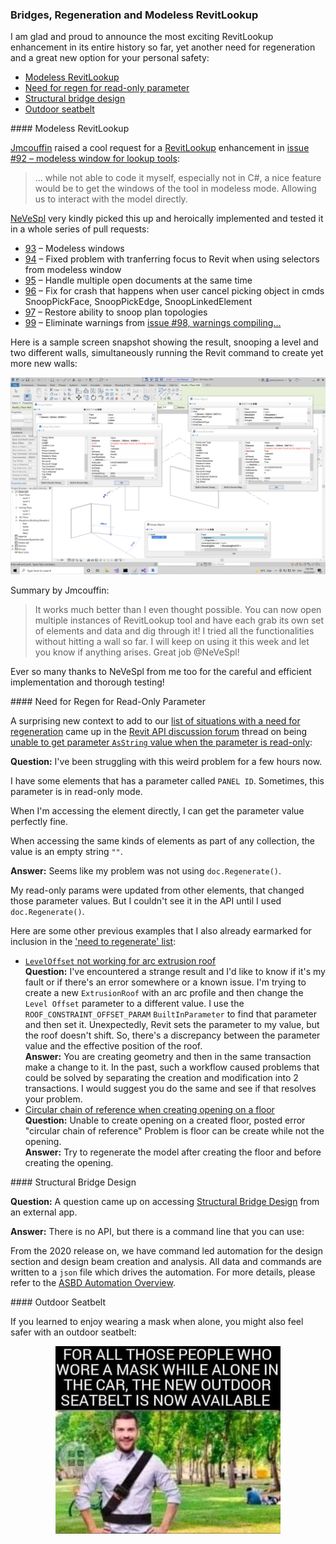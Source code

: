 <head>
<meta http-equiv="Content-Type" content="text/html; charset=utf-8">
<link rel="stylesheet" type="text/css" href="bc.css">
<script src="https://cdn.rawgit.com/google/code-prettify/master/loader/run_prettify.js" type="text/javascript"></script>
</head>

<!---

- Revit 2022.1 SDK posting
  https://www.autodesk.com/developer-network/platform-technologies/revit

- Revit 2022.1 API unintended breaking change
Revit 2022.1 unfortunately introduced a breaking change.
https://autodesk.slack.com/archives/C0SR6NAP8/p1635432979033800
Revit team is working on Knowledge Base article.
RevitApi 2022 update change WallCrossSection to WallCrossSectionDefinition
https://forums.autodesk.com/t5/revit-api-forum/revitapi-2022-update-change-wallcrosssection-to/td-p/10720345
The good news is the same enum value like @jeremy.tammik comment, I did not test but this code should work in both versions 2022.0 and 2022.1
// BuiltInParameterGroup.PG_WALL_CROSS_SECTION_DEFINITION; // -5000228,
// BuiltInParameterGroup.PG_WALL_CROSS_SECTION; // -5000228,
var PG_WALL_CROSS_SECTION = (BuiltInParameterGroup)(-5000228);



twitter:

add #thebuildingcoder

Modeless RevitLookup, the most exciting enhancement in its entire history, and yet another need for regeneration accessing a read-only parameter with the #RevitAPI #DynamoBim @AutodeskForge @AutodeskRevit #bim #ForgeDevCon https://autode.sk/modelesslookup

The most exciting RevitLookup enhancement in its entire history, yet another need for regeneration and a great new option for your personal safety
&ndash; Modeless RevitLookup
&ndash; Need for regen for read-only parameter
&ndash; Structural bridge design
&ndash; Outdoor seatbelt...

linkedin:

Modeless RevitLookup, the most exciting enhancement in its entire history, and yet another need for regeneration accessing a read-only parameter with the #RevitAPI

https://autode.sk/modelesslookup

- Modeless RevitLookup
- Need for regen for read-only parameter
- Structural bridge design
- Outdoor seatbelt...

#bim #DynamoBim #ForgeDevCon #Revit #API #IFC #SDK #AI #VisualStudio #Autodesk #AEC #adsk

the [Revit API discussion forum](http://forums.autodesk.com/t5/revit-api-forum/bd-p/160) thread

<center>
<img src="img/" alt="" title="" width="600"/>
<p style="font-size: 80%; font-style:italic"></p>
</center>

**Question:** 

**Answer:**

**Response:**  

Many thanks to  for this very helpful explanation!

<pre class="code">
</pre>

-->

### Bridges, Regeneration and Modeless RevitLookup

I am glad and proud to announce the most exciting RevitLookup enhancement in its entire history so far, yet another need for regeneration and a great new option for your personal safety:

- [Modeless RevitLookup](#2)
- [Need for regen for read-only parameter](#3)
- [Structural bridge design](#4)
- [Outdoor seatbelt](#5)

####<a name="2"></a> Modeless RevitLookup

[Jmcouffin](https://jmcouffin.com) raised a cool request for
a [RevitLookup](https://github.com/jeremytammik/RevitLookup) enhancement
in [issue #92 &ndash; modeless window for lookup tools](https://github.com/jeremytammik/RevitLookup/issues/92):

> ... while not able to code it myself, especially not in C#, a nice feature would be to get the windows of the tool in modeless mode.
Allowing us to interact with the model directly.

[NeVeSpl](https://github.com/NeVeSpl) very kindly picked this up and heroically implemented and tested it in a whole series of pull requests:

- [93](https://github.com/jeremytammik/RevitLookup/pull/93) &ndash; Modeless windows
- [94](https://github.com/jeremytammik/RevitLookup/pull/94) &ndash; Fixed problem with tranferring focus to Revit when using selectors from modeless window
- [95](https://github.com/jeremytammik/RevitLookup/pull/95) &ndash; Handle multiple open documents at the same time
- [96](https://github.com/jeremytammik/RevitLookup/pull/96) &ndash; Fix for crash that happens when user cancel picking object in cmds SnoopPickFace, SnoopPickEdge, SnoopLinkedElement
- [97](https://github.com/jeremytammik/RevitLookup/pull/97) &ndash; Restore ability to snoop plan topologies
- [99](https://github.com/jeremytammik/RevitLookup/pull/99) &ndash; Eliminate warnings from [issue #98, warnings compiling...](https://github.com/jeremytammik/RevitLookup/issues/98)

Here is a sample screen snapshot showing the result, snooping a level and two different walls, simultaneously running the Revit command to create yet more new walls:

<center>
<img src="img/RevitLookup_modeless.png" alt="Modeless RevitLookup" title="Modeless RevitLookup" width="600"/> <!-- 3360 -->
</center>

Summary by Jmcouffin:

> It works much better than I even thought possible.
You can now open multiple instances of RevitLookup tool and have each grab its own set of elements and data and dig through it!
I tried all the functionalities without hitting a wall so far.
I will keep on using it this week and let you know if anything arises.
Great job @NeVeSpl!

Ever so many thanks to NeVeSpl from me too for the careful and efficient implementation and thorough testing!

####<a name="3"></a> Need for Regen for Read-Only Parameter

A surprising new context to add to
our [list of situations with a need for regeneration](https://thebuildingcoder.typepad.com/blog/about-the-author.html#5.33) came up in
the [Revit API discussion forum](http://forums.autodesk.com/t5/revit-api-forum/bd-p/160) thread
on being [unable to get parameter `AsString` value when the parameter is read-only](https://forums.autodesk.com/t5/revit-api-forum/unable-to-get-parameter-asstring-value-when-the-parameter-is/m-p/10713499):

**Question:** I've been struggling with this weird problem for a few hours now.

I have some elements that has a parameter called `PANEL ID`.
Sometimes, this parameter is in read-only mode.

When I'm accessing the element directly, I can get the parameter value perfectly fine.

When accessing the same kinds of elements as part of any collection, the value is an empty string `""`.

**Answer:** Seems like my problem was not using `doc.Regenerate()`.

My read-only params were updated from other elements, that changed those parameter values.
But I couldn't see it in the API until I used `doc.Regenerate()`.

Here are some other previous examples that I also already earmarked for inclusion in
the ['need to regenerate' list](https://thebuildingcoder.typepad.com/blog/about-the-author.html#5.33):

- [`LevelOffset` not working for arc extrusion roof](https://forums.autodesk.com/t5/revit-api-forum/leveloffset-not-working-for-arc-extrusion-roof/m-p/7681949)
<br/>**Question:** I've encountered a strange result and I'd like to know if it's my fault or if there's an error somewhere or a known issue.
I'm trying to create a new `ExtrusionRoof` with an arc profile and then change the `Level Offset` parameter to a different value.
I use the `ROOF_CONSTRAINT_OFFSET_PARAM` `BuiltInParameter` to find that parameter and then set it.
Unexpectedly, Revit sets the parameter to my value, but the roof doesn't shift.
So, there's a discrepancy between the parameter value and the effective position of the roof.
<br/>**Answer:** You are creating geometry and then in the same transaction make a change to it.
In the past, such a workflow caused problems that could be solved by separating the creation and modification into 2 transactions.
I would suggest you do the same and see if that resolves your problem.
- [Circular chain of reference when creating opening on a floor](https://forums.autodesk.com/t5/revit-api-forum/error-circular-chain-of-reference-when-creating-opening-on-a/td-p/7681213)
<br/>**Question:** Unable to create opening on a created floor, posted error "circular chain of reference"
Problem is floor can be create while not the opening.
<br/>**Answer:** Try to regenerate the model after creating the floor and before creating the opening.

####<a name="4"></a> Structural Bridge Design

**Question:** A question came up on
accessing [Structural Bridge Design](https://www.autodesk.com/products/structural-bridge-design/overview) from
an external app.

**Answer:** There is no API, but there is a command line that you can use:

From the 2020 release on, we have command led automation for the design section and design beam creation and analysis.
All data and commands are written to a `json` file which drives the automation.
For more details, please refer
to the [ASBD Automation Overview](https://help.autodesk.com/view/SBRDES/ENU/?guid=ASBD_Automation_Overview_html).

####<a name="5"></a> Outdoor Seatbelt

If you learned to enjoy wearing a mask when alone, you might also feel safer with an outdoor seatbelt:

<center>
<img src="img/outdoor_seatbelt.jpg" alt="Outdoor seatbelt" title="Outdoor seatbelt" width="360"/> <!-- 720 -->
</center>

